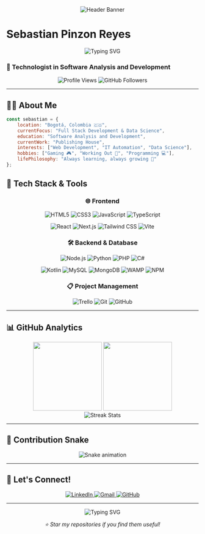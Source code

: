 <div align="center">
  <img src="https://user-images.githubusercontent.com/59575502/127335491-fdba1874-e943-4d3c-ab8c-678ffe22f8b8.png" alt="Header Banner" style="max-width:100%;height:auto;">
</div>

# Sebastian Pinzon Reyes
<p align="center">
  <img src="https://readme-typing-svg.herokuapp.com?font=Fira+Code&pause=1000&color=58A6FF&center=true&vCenter=true&width=435&lines=Sebastian+Pinzon+Reyes;Software+Developer;Tech+Enthusiast" alt="Typing SVG" />
</p>

### 🚀 Technologist in Software Analysis and Development

<p align="center">
  <img src="https://komarev.com/ghpvc/?username=sebastianpinzon19&label=Profile%20views&color=0e75b6&style=flat" alt="Profile Views" />
  <img src="https://img.shields.io/github/followers/sebastianpinzon19?label=Followers&style=social" alt="GitHub Followers" />
</p>

---

## 🧑‍💻 About Me

```javascript
const sebastian = {
    location: "Bogotá, Colombia 🇨🇴",
    currentFocus: "Full Stack Development & Data Science",
    education: "Software Analysis and Development",
    currentWork: "Publishing House",
    interests: ["Web Development", "IT Automation", "Data Science"],
    hobbies: ["Gaming 🎮", "Working Out 💪", "Programming 💻"],
    lifePhilosophy: "Always learning, always growing 🌱"
};
```

## 🔧 Tech Stack & Tools

<div align="center">

### 🌐 Frontend
<p>
  <img src="https://img.shields.io/badge/HTML5-E34F26?style=for-the-badge&logo=html5&logoColor=white" alt="HTML5">
  <img src="https://img.shields.io/badge/CSS3-1572B6?style=for-the-badge&logo=css3&logoColor=white" alt="CSS3">
  <img src="https://img.shields.io/badge/JavaScript-F7DF1E?style=for-the-badge&logo=javascript&logoColor=black" alt="JavaScript">
  <img src="https://img.shields.io/badge/TypeScript-007ACC?style=for-the-badge&logo=typescript&logoColor=white" alt="TypeScript">
</p>
<p>
  <img src="https://img.shields.io/badge/React-20232A?style=for-the-badge&logo=react&logoColor=61DAFB" alt="React">
  <img src="https://img.shields.io/badge/Next.js-000000?style=for-the-badge&logo=next.js&logoColor=white" alt="Next.js">
  <img src="https://img.shields.io/badge/Tailwind_CSS-38B2AC?style=for-the-badge&logo=tailwind-css&logoColor=white" alt="Tailwind CSS">
  <img src="https://img.shields.io/badge/Vite-646CFF?style=for-the-badge&logo=vite&logoColor=white" alt="Vite">
</p>

### 🛠️ Backend & Database
<p>
  <img src="https://img.shields.io/badge/Node.js-43853D?style=for-the-badge&logo=node.js&logoColor=white" alt="Node.js">
  <img src="https://img.shields.io/badge/Python-3776AB?style=for-the-badge&logo=python&logoColor=white" alt="Python">
  <img src="https://img.shields.io/badge/PHP-777BB4?style=for-the-badge&logo=php&logoColor=white" alt="PHP">
  <img src="https://img.shields.io/badge/C%23-239120?style=for-the-badge&logo=c-sharp&logoColor=white" alt="C#">
</p>
<p>
  <img src="https://img.shields.io/badge/Kotlin-0095D5?style=for-the-badge&logo=kotlin&logoColor=white" alt="Kotlin">
  <img src="https://img.shields.io/badge/MySQL-4479A1?style=for-the-badge&logo=mysql&logoColor=white" alt="MySQL">
  <img src="https://img.shields.io/badge/MongoDB-4EA94B?style=for-the-badge&logo=mongodb&logoColor=white" alt="MongoDB">
  <img src="https://img.shields.io/badge/WAMP-FF0000?style=for-the-badge&logo=apache&logoColor=white" alt="WAMP">
  <img src="https://img.shields.io/badge/NPM-CB3837?style=for-the-badge&logo=npm&logoColor=white" alt="NPM">
</p>

### 📋 Project Management
<p>
  <img src="https://img.shields.io/badge/Trello-026AA7?style=for-the-badge&logo=trello&logoColor=white" alt="Trello">
  <img src="https://img.shields.io/badge/Git-F05032?style=for-the-badge&logo=git&logoColor=white" alt="Git">
  <img src="https://img.shields.io/badge/GitHub-181717?style=for-the-badge&logo=github&logoColor=white" alt="GitHub">
</p>

</div>

---

## 📊 GitHub Analytics

<div align="center">
  <img height="180em" src="https://github-readme-stats.vercel.app/api?username=sebastianpinzon19&show_icons=true&theme=tokyonight&include_all_commits=true&count_private=true"/>
  <img height="180em" src="https://github-readme-stats.vercel.app/api/top-langs/?username=sebastianpinzon19&layout=compact&langs_count=8&theme=tokyonight"/>
</div>

<div align="center">
  <img src="https://github-readme-streak-stats.herokuapp.com/?user=sebastianpinzon19&theme=tokyonight&hide_border=true" alt="Streak Stats"/>
</div>

---

## 🐍 Contribution Snake

<div align="center">
  <img src="https://github.com/sebastianpinzon19/sebastianpinzon19/raw/output/github-contribution-grid-snake.svg" alt="Snake animation" />
</div>

---

## 🤝 Let's Connect!

<div align="center">
  <p>
    <a href="https://linkedin.com/in/sebastianpinzon19">
      <img src="https://img.shields.io/badge/LinkedIn-0077B5?style=for-the-badge&logo=linkedin&logoColor=white" alt="LinkedIn"/>
    </a>
    <a href="mailto:sebastianpinzon19@gmail.com">
      <img src="https://img.shields.io/badge/Gmail-D14836?style=for-the-badge&logo=gmail&logoColor=white" alt="Gmail"/>
    </a>
    <a href="https://github.com/sebastianpinzon19">
      <img src="https://img.shields.io/badge/GitHub-181717?style=for-the-badge&logo=github&logoColor=white" alt="GitHub"/>
    </a>
  </p>
</div>

---

<p align="center">
  <img src="https://readme-typing-svg.herokuapp.com?font=Fira+Code&pause=1000&color=58A6FF&center=true&vCenter=true&width=435&lines=Thanks+for+visiting!;Let's+build+something+amazing+together!" alt="Typing SVG" />
</p>

<p align="center"><i>⭐ Star my repositories if you find them useful!</i></p>
